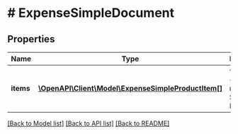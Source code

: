 # # ExpenseSimpleDocument

## Properties

Name | Type | Description | Notes
------------ | ------------- | ------------- | -------------
**items** | [**\OpenAPI\Client\Model\ExpenseSimpleProductItem[]**](ExpenseSimpleProductItem.md) | รายการสินค้าใช้งานสำหรับเอกสาร Simple Expense | [optional] 

[[Back to Model list]](../../README.md#documentation-for-models) [[Back to API list]](../../README.md#documentation-for-api-endpoints) [[Back to README]](../../README.md)


